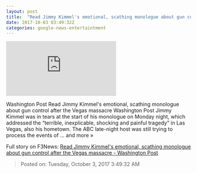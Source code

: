 ```yaml
---
layout: post
title:  "Read Jimmy Kimmel's emotional, scathing monologue about gun control after the Vegas massacre - Washington Post"
date: 2017-10-03 03:49:32Z
categories: google-news-entertaintment
---
```


![Read Jimmy Kimmel's emotional, scathing monologue about gun control after the Vegas massacre - Washington Post](https://img.washingtonpost.com/pbox.php?url=http://img.washingtonpost.com/blogs/style-blog/files/2017/10/kimmel.jpg&w=1484&op=resize&opt=1&filter=antialias&t=20170517)

Washington Post Read Jimmy Kimmel's emotional, scathing monologue about gun control after the Vegas massacre Washington Post Jimmy Kimmel was in tears at the start of his monologue on Monday night, which addressed the “terrible, inexplicable, shocking and painful tragedy” in Las Vegas, also his hometown. The ABC late-night host was still trying to process the events of ... and more »


Full story on F3News: [Read Jimmy Kimmel's emotional, scathing monologue about gun control after the Vegas massacre - Washington Post](http://www.f3nws.com/n/WhajbC)

> Posted on: Tuesday, October 3, 2017 3:49:32 AM
